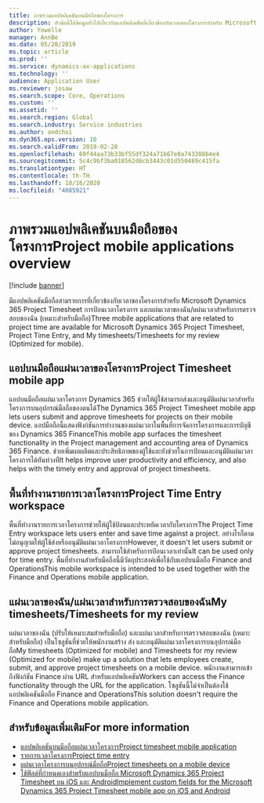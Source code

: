 ```yaml
---
title: ภาพรวมแอปพลิเคชันบนมือถือของโครงการ
description: หัวข้อนี้ให้ข้อมูลทั่วไปเกี่ยวกับแอปพลิเคชันที่เกี่ยวข้องกับเวลาของโครงการสำหรับ Microsoft Dynamics 365 Project Timesheet การป้อนเวลาโครงการ และแผ่นเวลาของฉัน/แผ่นเวลาที่พร้อมใช้งานบนอุปกรณ์มือถือ
author: Yowelle
manager: AnnBe
ms.date: 05/28/2019
ms.topic: article
ms.prod: ''
ms.service: dynamics-ax-applications
ms.technology: ''
audience: Application User
ms.reviewer: josaw
ms.search.scope: Core, Operations
ms.custom: ''
ms.assetid: ''
ms.search.region: Global
ms.search.industry: Service industries
ms.author: andchoi
ms.dyn365.ops.version: 10
ms.search.validFrom: 2019-02-28
ms.openlocfilehash: 69f44aa73b33bf55df324a71b67e0a743208b4e4
ms.sourcegitcommit: 5c4c9bf3ba018562d6cb3443c01d550489c415fa
ms.translationtype: HT
ms.contentlocale: th-TH
ms.lasthandoff: 10/16/2020
ms.locfileid: "4085921"
---
```

# <a name="project-mobile-applications-overview"></a><span data-ttu-id="163ea-103">ภาพรวมแอปพลิเคชันบนมือถือของโครงการ</span><span class="sxs-lookup"><span data-stu-id="163ea-103">Project mobile applications overview</span></span>

[!include [banner](../includes/banner.md)]

<span data-ttu-id="163ea-104">มีแอปพลิเคชันมือถือสามรายการที่เกี่ยวข้องกับเวลาของโครงการสำหรับ Microsoft Dynamics 365 Project Timesheet การป้อนเวลาโครงการ และแผ่นเวลาของฉัน/แผ่นเวลาสำหรับการตรวจสอบของฉัน (เหมาะสำหรับมือถือ)</span><span class="sxs-lookup"><span data-stu-id="163ea-104">Three mobile applications that are related to project time are available for Microsoft Dynamics 365 Project Timesheet, Project Time Entry, and My timesheets/Timesheets for my review (Optimized for mobile).</span></span>

## <a name="project-timesheet-mobile-app"></a><span data-ttu-id="163ea-105">แอปบนมือถือแผ่นเวลาของโครงการ</span><span class="sxs-lookup"><span data-stu-id="163ea-105">Project Timesheet mobile app</span></span>

<span data-ttu-id="163ea-106">แอปบนมือถือแผ่นเวลาโครงการ Dynamics 365 ช่วยให้ผู้ใช้สามารถส่งและอนุมัติแผ่นเวลาสำหรับโครงการบนอุปกรณ์มือถือของตนได้</span><span class="sxs-lookup"><span data-stu-id="163ea-106">The Dynamics 365 Project Timesheet mobile app lets users submit and approve timesheets for projects on their mobile device.</span></span> <span data-ttu-id="163ea-107">แอปมือถือนี้แสดงฟังก์ชันการทำงานของแผ่นเวลาในพื้นที่การจัดการโครงการและการบัญชีของ Dynamics 365 Finance</span><span class="sxs-lookup"><span data-stu-id="163ea-107">This mobile app surfaces the timesheet functionality in the Project management and accounting area of Dynamics 365 Finance.</span></span> <span data-ttu-id="163ea-108">ช่วยเพิ่มผลผลิตและประสิทธิภาพของผู้ใช้และยังช่วยในการป้อนและอนุมัติแผ่นเวลาโครงการได้ทันท่วงที</span><span class="sxs-lookup"><span data-stu-id="163ea-108">It helps improve user productivity and efficiency, and also helps with the timely entry and approval of project timesheets.</span></span>

## <a name="project-time-entry-workspace"></a><span data-ttu-id="163ea-109">พื้นที่ทำงานรายการเวลาโครงการ</span><span class="sxs-lookup"><span data-stu-id="163ea-109">Project Time Entry workspace</span></span>

<span data-ttu-id="163ea-110">พื้นที่ทำงานรายการเวลาโครงการช่วยให้ผู้ใช้ป้อนและประหยัดเวลากับโครงการ</span><span class="sxs-lookup"><span data-stu-id="163ea-110">The Project Time Entry workspace lets users enter and save time against a project.</span></span> <span data-ttu-id="163ea-111">อย่างไรก็ตาม ไม่อนุญาตให้ผู้ใช้ส่งหรืออนุมัติแผ่นเวลาโครงการ</span><span class="sxs-lookup"><span data-stu-id="163ea-111">However, it doesn't let users submit or approve project timesheets.</span></span> <span data-ttu-id="163ea-112">สามารถใช้สำหรับการป้อนเวลาเท่านั้น</span><span class="sxs-lookup"><span data-stu-id="163ea-112">It can be used only for time entry.</span></span> <span data-ttu-id="163ea-113">พื้นที่ทำงานสำหรับมือถือนี้มีวัตถุประสงค์เพื่อใช้กับแอปบนมือถือ Finance and Operations</span><span class="sxs-lookup"><span data-stu-id="163ea-113">This mobile workspace is intended to be used together with the Finance and Operations mobile application.</span></span>

## <a name="my-timesheetstimesheets-for-my-review"></a><span data-ttu-id="163ea-114">แผ่นเวลาของฉัน/แผ่นเวลาสำหรับการตรวจสอบของฉัน</span><span class="sxs-lookup"><span data-stu-id="163ea-114">My timesheets/Timesheets for my review</span></span>

<span data-ttu-id="163ea-115">แผ่นเวลาของฉัน (ปรับให้เหมาะสมสำหรับมือถือ) และแผ่นเวลาสำหรับการตรวจสอบของฉัน (เหมาะสำหรับมือถือ) เป็นโซลูชันที่ช่วยให้พนักงานสร้าง ส่ง และอนุมัติแผ่นเวลาโครงการบนอุปกรณ์มือถือ</span><span class="sxs-lookup"><span data-stu-id="163ea-115">My timesheets (Optimized for mobile) and Timesheets for my review (Optimized for mobile) make up a solution that lets employees create, submit, and approve project timesheets on a mobile device.</span></span> <span data-ttu-id="163ea-116">พนักงานสามารถเข้าถึงฟังก์ชัน Finance ผ่าน URL สำหรับแอปพลิเคชัน</span><span class="sxs-lookup"><span data-stu-id="163ea-116">Workers can access the Finance functionality through the URL for the application.</span></span> <span data-ttu-id="163ea-117">โซลูชันนี้ไม่จำเป็นต้องใช้แอปพลิเคชันมือถือ Finance and Operations</span><span class="sxs-lookup"><span data-stu-id="163ea-117">This solution doesn't require the Finance and Operations mobile application.</span></span>

## <a name="for-more-information"></a><span data-ttu-id="163ea-118">สำหรับข้อมูลเพิ่มเติม</span><span class="sxs-lookup"><span data-stu-id="163ea-118">For more information</span></span>

- [<span data-ttu-id="163ea-119">แอปพลิเคชันบนมือถือแผ่นเวลาโครงการ</span><span class="sxs-lookup"><span data-stu-id="163ea-119">Project timesheet mobile application</span></span>](project-timesheet.md)
- [<span data-ttu-id="163ea-120">รายการเวลาโครงการ</span><span class="sxs-lookup"><span data-stu-id="163ea-120">Project time entry</span></span>]( project-time-entry-mobile-workspace.md)
- [<span data-ttu-id="163ea-121">แผ่นเวลาโครงการบนอุปกรณ์มือถือ</span><span class="sxs-lookup"><span data-stu-id="163ea-121">Project timesheets on a mobile device</span></span>](Mobile-timesheets.md)
- [<span data-ttu-id="163ea-122">ใช้ฟิลด์ที่กำหนดเองสำหรับแอปบนมือถือ Microsoft Dynamics 365 Project Timesheet บน iOS และ Android</span><span class="sxs-lookup"><span data-stu-id="163ea-122">Implement custom fields for the Microsoft Dynamics 365 Project Timesheet mobile app on iOS and Android</span></span>](custom-fields-mobile.md)
